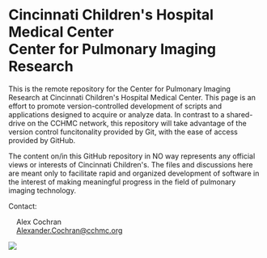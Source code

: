 # Cincinnati Children's Hospital Medical Center</br>Center for Pulmonary Imaging Research

This is the remote repository for the Center for Pulmonary Imaging Research at Cincinnati Children's Hospital Medical Center. This page is an effort to promote version-controlled development of scripts and applications designed to acquire or analyze data. In contrast to a shared-drive on the CCHMC network, this repository will take advantage of the version control funcitonality provided by Git, with the ease of access provided by GitHub.

The content on/in this GitHub repository in NO way represents any official views or interests of Cincinnati Children's. The files and discussions here are meant only to facilitate rapid and organized development of software in the interest of making meaningful progress in the field of pulmonary imaging technology.

Contact:

&nbsp;&nbsp;&nbsp;&nbsp;Alex Cochran
</br>&nbsp;&nbsp;&nbsp;&nbsp;Alexander.Cochran@cchmc.org

<img align="center" src="./media/comb_logo.png">
